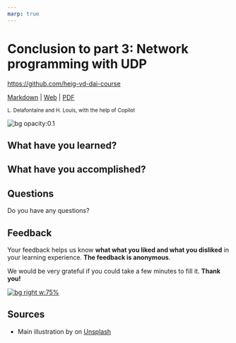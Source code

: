 ```yaml
---
marp: true
---
```


<!--
theme: gaia
size: 16:9
paginate: true
author: L. Delafontaine and H. Louis, with the help of Copilot
title: 'HEIG-VD DAI Course - Conclusion to part 3: Network programming with UDP'
description: 'Conclusion to part 3: Network programming with UDP for the DAI course at HEIG-VD, Switzerland'
url: https://heig-vd-dai-course.github.io/heig-vd-dai-course/18-conclusion-to-part-3/
footer: '**HEIG-VD** - DAI Course 2023-2024 - CC BY-SA 4.0'
style: |
    :root {
        --color-background: #fff;
        --color-foreground: #333;
        --color-highlight: #f96;
        --color-dimmed: #888;
        --color-headings: #7d8ca3;
    }
    blockquote {
        font-style: italic;
    }
    table {
        width: 100%;
    }
    th:first-child {
        width: 15%;
    }
    h1, h2, h3, h4, h5, h6 {
        color: var(--color-headings);
    }
    h2, h3, h4, h5, h6 {
        font-size: 1.5rem;
    }
    h1 a:link, h2 a:link, h3 a:link, h4 a:link, h5 a:link, h6 a:link {
        text-decoration: none;
    }
    section:not([class=lead]) > p, blockquote {
        text-align: justify;
        hyphens: auto;
    }
headingDivider: 4
-->

[markdown]:
  https://github.com/heig-vd-dai-course/heig-vd-dai-course/blob/main/18-conclusion-to-part-3/README.md
[web]:
  https://heig-vd-dai-course.github.io/heig-vd-dai-course/18-conclusion-to-part-3/
[pdf]:
  https://heig-vd-dai-course.github.io/heig-vd-dai-course/18-conclusion-to-part-3/18-conclusion-to-part-3.pdf
[video]: #
[feedback]:
  https://quickchart.io/qr?format=png&ecLevel=Q&size=400&margin=1&text=https://github.com/heig-vd-dai-course
[illustration]:
  https://images.unsplash.com/photo-1484417894907-623942c8ee29?fit=crop&h=720

# Conclusion to part 3: Network programming with UDP

<!--
_class: lead
_paginate: false
-->

<https://github.com/heig-vd-dai-course>

[Markdown][markdown] | [Web][web] |
[PDF][pdf]<!-- | [Video (in French)][video]-->

<small>L. Delafontaine and H. Louis, with the help of Copilot</small>

![bg opacity:0.1][illustration]

## What have you learned?

<!-- _class: lead -->

## What have you accomplished?

<!-- _class: lead -->

<!-- ## Evaluation -->

<!-- _class: lead -->

<!--
All previous evaluations are available in the
[`archives`](https://github.com/heig-vd-dai-course/heig-vd-dai-course/tree/main/00-evaluation-and-exam-archives)
folder of the course repository.
-->

## Questions

<!-- _class: lead -->

Do you have any questions?

## Feedback

Your feedback helps us know **what what you liked and what you disliked** in
your learning experience. **The feedback is anonymous**.

We would be very grateful if you could take a few minutes to fill it. **Thank
you!**

[![bg right w:75%][feedback]][feedback]

## Sources

- Main illustration by []() on [Unsplash]()
